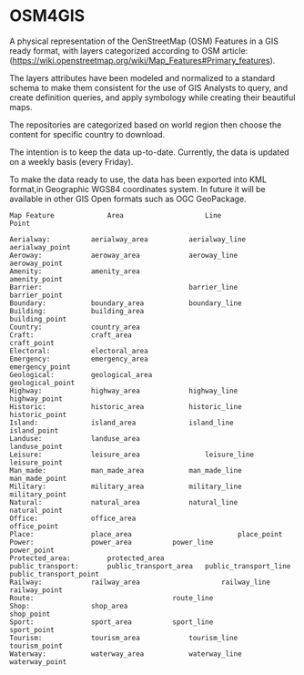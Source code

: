 # OSM4GIS
A physical representation of the OenStreetMap (OSM) Features in a GIS ready format, with layers categorized according to OSM article: (https://wiki.openstreetmap.org/wiki/Map_Features#Primary_features).

The layers attributes have been modeled and normalized to a standard schema to make them consistent for the use of GIS Analysts to query, and create definition queries, and apply symbology while creating their beautiful maps.

The repositories are categorized based on world region then choose the content for specific country to download.

The intention is to keep the data up-to-date.
Currently, the data is updated on a weekly basis (every Friday).

To make the data ready to use, the data has been exported into KML format,in Geographic WGS84 coordinates system.
In future it will be available in other GIS Open formats such as OGC GeoPackage.


```
Map Feature				Area					Line								Point
                                                                                
Aerialway:			aerialway_area			aerialway_line			aerialway_point
Aeroway:			aeroway_area			aeroway_line				aeroway_point
Amenity:			amenity_area											amenity_point
Barrier:									barrier_line			barrier_point
Boundary:			boundary_area			boundary_line	
Building:			building_area										building_point
Country:			country_area		
Craft:				craft_area								craft_point
Electoral:			electoral_area		
Emergency:			emergency_area								emergency_point
Geological:			geological_area								geological_point
Highway:			highway_area			highway_line			highway_point
Historic:			historic_area			historic_line			historic_point
Island:				island_area				island_line				island_point
Landuse:			landuse_area									landuse_point
Leisure:			leisure_area				leisure_line				leisure_point
Man_made:			man_made_area			man_made_line			man_made_point
Military:			military_area			military_line			military_point
Natural:			natural_area			natural_line			natural_point
Office:				office_area									office_point
Place:				place_area							place_point
Power:				power_area			power_line				power_point
Protected_area:			protected_area		
public_transport:		public_transport_area	public_transport_line		public_transport_point
Railway:			railway_area					railway_line				railway_point
Route:									route_line	
Shop:				shop_area										shop_point
Sport:				sport_area			sport_line				sport_point
Tourism:			tourism_area			tourism_line				tourism_point
Waterway:			waterway_area			waterway_line				waterway_point
```